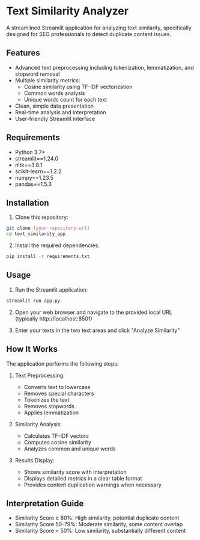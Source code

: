 # Text Similarity Analyzer

A streamlined Streamlit application for analyzing text similarity, specifically designed for SEO professionals to detect duplicate content issues.

## Features

- Advanced text preprocessing including tokenization, lemmatization, and stopword removal
- Multiple similarity metrics:
  - Cosine similarity using TF-IDF vectorization
  - Common words analysis
  - Unique words count for each text
- Clean, simple data presentation
- Real-time analysis and interpretation
- User-friendly Streamlit interface

## Requirements

- Python 3.7+
- streamlit==1.24.0
- nltk==3.8.1
- scikit-learn==1.2.2
- numpy==1.23.5
- pandas==1.5.3

## Installation

1. Clone this repository:
```bash
git clone [your-repository-url]
cd text_similarity_app
```

2. Install the required dependencies:
```bash
pip install -r requirements.txt
```

## Usage

1. Run the Streamlit application:
```bash
streamlit run app.py
```

2. Open your web browser and navigate to the provided local URL (typically http://localhost:8501)

3. Enter your texts in the two text areas and click "Analyze Similarity"

## How It Works

The application performs the following steps:
1. Text Preprocessing:
   - Converts text to lowercase
   - Removes special characters
   - Tokenizes the text
   - Removes stopwords
   - Applies lemmatization

2. Similarity Analysis:
   - Calculates TF-IDF vectors
   - Computes cosine similarity
   - Analyzes common and unique words

3. Results Display:
   - Shows similarity score with interpretation
   - Displays detailed metrics in a clear table format
   - Provides content duplication warnings when necessary

## Interpretation Guide

- Similarity Score ≥ 80%: High similarity, potential duplicate content
- Similarity Score 50-79%: Moderate similarity, some content overlap
- Similarity Score < 50%: Low similarity, substantially different content
